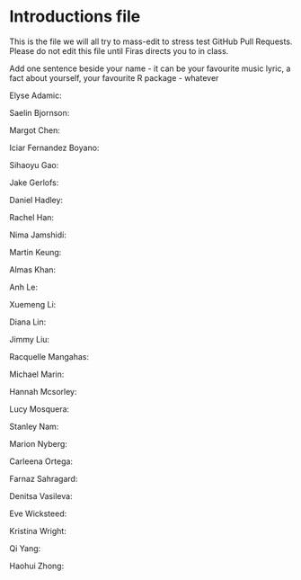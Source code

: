 # Introductions file

This is the file we will all try to mass-edit to stress test GitHub Pull Requests.
Please do not edit this file until Firas directs you to in class.

Add one sentence beside your name - it can be your favourite music lyric, a fact about yourself, your favourite R package - whatever

Elyse Adamic: 

Saelin Bjornson: 

Margot Chen: 

Iciar Fernandez Boyano: 

Sihaoyu Gao: 

Jake Gerlofs: 

Daniel Hadley: 

Rachel Han: 

Nima Jamshidi: 

Martin Keung: 

Almas Khan: 

Anh Le: 

Xuemeng Li: 

Diana Lin: 

Jimmy Liu: 

Racquelle Mangahas: 

Michael Marin: 

Hannah Mcsorley: 

Lucy Mosquera: 

Stanley Nam: 

Marion Nyberg: 

Carleena Ortega: 

Farnaz Sahragard: 

Denitsa Vasileva: 

Eve Wicksteed: 

Kristina Wright: 

Qi Yang: 

Haohui Zhong: 
